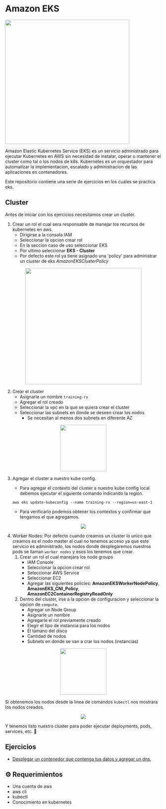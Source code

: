 # Amazon EKS

<p>
<img src="https://user-images.githubusercontent.com/30850990/158027444-c2d8186f-1eba-4753-8294-03149f55f201.png" width="400">
</p>


Amazon Elastic Kubernetes Service (EKS) es un servicio administrado para ejecutar Kubernetes en AWS sin necesidad de instalar, operar o mantener el cluster como tal o los nodos de k8s. Kubernetes es un orquestador para automatizar la implementacion, escalado y administracion de las aplicaciones en contenedores.

Este repositorio contiene una serie de ejercicios en los cuales se practica eks.

## Cluster
Antes de iniciar con los ejercicios necesitamos crear un cluster.

1. Crear un rol el cual sera responsable de manejar los recursos de kubernetes en aws.
    - Dirigirse a la consola IAM
    - Seleccionar la opcion crear rol
    - En la seccion caso de uso seleccionar EKS
    - Por ultimo seleccionar **EKS - Cluster**
    - Por defecto este rol ya tiene asignado una 'policy' para administrar un cluster de eks *AmazonEKSClusterPolicy*

<p align="center">
<img src="https://user-images.githubusercontent.com/30850990/158028533-f1975a2a-8695-44d6-bb9a-52bcfcba94f4.png" height="375px" />
</p>

2. Crear el cluster
    - Asignarle un nombre `training-rx`
    - Agregar el rol creado
    - Seleccionar la vpc en la que se quiera crear el cluster
    - Seleccionar las subnets en donde se deseen crear los nodos
        + Se necesitan al menos dos subnets en diferente AZ

<p align="center">
    <img src="https://user-images.githubusercontent.com/30850990/158028947-b8295f18-4153-45d4-8713-93bf4e98e00d.png" height="150px">
</p>


3. Agregar el cluster a nuestro kube config.
    - Para agregar el contexto del cluster a nuestro kube config local debemos ejecutar el siguiente comando indicando la region.
    ```
    aws eks update-kubeconfig --name training-rx --region=us-east-1
    ```

    - Para verificarlo podemos obtener los contextos y confirmar que tengamos el que agregamos.
<p align="center">
    <img src="https://user-images.githubusercontent.com/30850990/158029189-e2e9d401-9ea0-48f2-81cc-118c6a0ab5ce.png"  />
</p>

4. Worker Nodes: Por defecto cuando creamos un cluster lo unico que creamos es el nodo master al cual no tenemos acceso ya que este servicio es administrado, los nodos donde desplegaremos nuestros pods se llaman `worker nodes` y esos los tenemos que crear. 
    1. Crear un rol el cual manejara los node groups
        - IAM Console
        - Seleccionar la opcion crear rol
        - Seleccionar AWS Service
        - Seleccionar EC2
        - Agregar las siguientes policies: **AmazonEKSWorkerNodePolicy**, **AmazonEKS_CNI_Policy**, **AmazonEC2ContainerRegistryReadOnly**
    2. Dentro del cluster, irse a la opcion de configuracion y seleccionar la opcion de `compute`. 
        - Agregar un Node Group
        - Asignarle un nombre
        - Agregarle el rol previamente creado
        - Elegir el tipo de instancia para los nodos
        - El tamano del disco
        - Cantidad de nodos 
        - Subnets en donde se van a crar los nodos (instancias)

<p align="center">
    <img src="https://user-images.githubusercontent.com/30850990/158029925-129813ac-be9f-475a-9cd7-433beb1ac67e.png" height="150" />
</p>

Si obtenemos los nodos desde la linea de comandos `kubectl` nos mostrara los nodos creados. 
<p align="center">
    <img src="https://user-images.githubusercontent.com/30850990/158029994-119adb70-f360-4f70-a52b-c7cdfb571ce9.png">
</p>

Y tenemos listo nuestro cluster para poder ejecutar deployments, pods, services, etc. 🙂

## Ejercicios
- [Desplegar un contenedor que contenga tus datos y agregar un dns.](exercise-1/README.md)


## ⚙️ Requerimientos
- Una cuenta de aws
- aws cli
- kubectl 
- Conocimiento en kubernetes